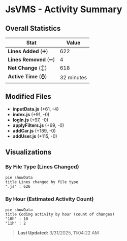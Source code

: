 # JsVMS - Activity Summary 

## Overall Statistics

| Stat                   | Value                                                             |
| ---------------------- | ----------------------------------------------------------------- |
| **Lines Added** (➕)   | 622                                          |
| **Lines Removed** (➖) | 4                                        |
| **Net Change** (↕)    | 618                |
| **Active Time** (⌚)   | 32 minutes |


## Modified Files
- **inputData.js** (+61, -4)
- **index.js** (+91, -0)
- **logIn.js** (+97, -0)
- **applyFilters.js** (+69, -0)
- **addCar.js** (+189, -0)
- **addUser.js** (+115, -0)

## Visualizations

### By File Type (Lines Changed)

```mermaid
pie showData
title Lines changed by file type
".js" : 626
```

### By Hour (Estimated Activity Count)

```mermaid
pie showData
title Coding activity by hour (count of changes)
"10h" : 10
"11h" : 2
```


> **Last Updated:** 3/31/2025, 11:04:22 AM